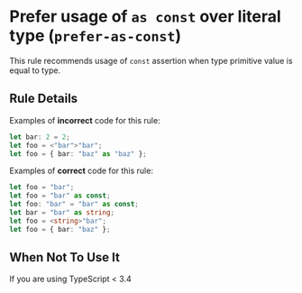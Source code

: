 # Prefer usage of `as const` over literal type (`prefer-as-const`)

This rule recommends usage of `const` assertion when type primitive value is equal to type.

## Rule Details

Examples of **incorrect** code for this rule:

```ts
let bar: 2 = 2;
let foo = <"bar">"bar";
let foo = { bar: "baz" as "baz" };
```

Examples of **correct** code for this rule:

```ts
let foo = "bar";
let foo = "bar" as const;
let foo: "bar" = "bar" as const;
let bar = "bar" as string;
let foo = <string>"bar";
let foo = { bar: "baz" };
```

## When Not To Use It

If you are using TypeScript < 3.4
